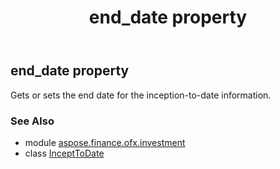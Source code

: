 ﻿---
title: end_date property
second_title: Aspose.Finance for Python via .NET API References
description: 
type: docs
weight: 50
url: /python-net/aspose.finance.ofx.investment/incepttodate/end_date/
is_root: false
---

## end_date property


Gets or sets the end date for the inception-to-date information.

### See Also
* module [aspose.finance.ofx.investment](../../)
* class [InceptToDate](/finance/python-net/aspose.finance.ofx.investment/incepttodate)
